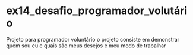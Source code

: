 # ex14_desafio_programador_volutário
 Projeto para programador voluntário
o projeto consiste em demonstrar quem sou eu e quais são meus desejos e meu modo de trabalhar 
